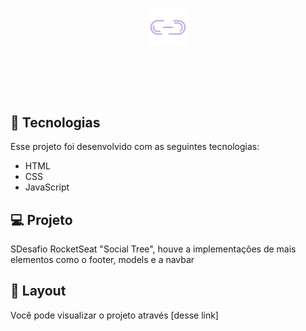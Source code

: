 <h1 align="center">
  <img  src="/assets/link-icon.png" width="60px" />
</h1>


<h1 align="center">
  <img  src="" width="1200px" height="00px" />
</h1>


## 🚀 Tecnologias

Esse projeto foi desenvolvido com as seguintes tecnologias:

- HTML
- CSS
- JavaScript
## 💻 Projeto

SDesafio RocketSeat "Social Tree", houve a implementaçôes de mais elementos como o footer, models e a navbar

## 🔖 Layout
Você pode visualizar o projeto  através [desse link]

























